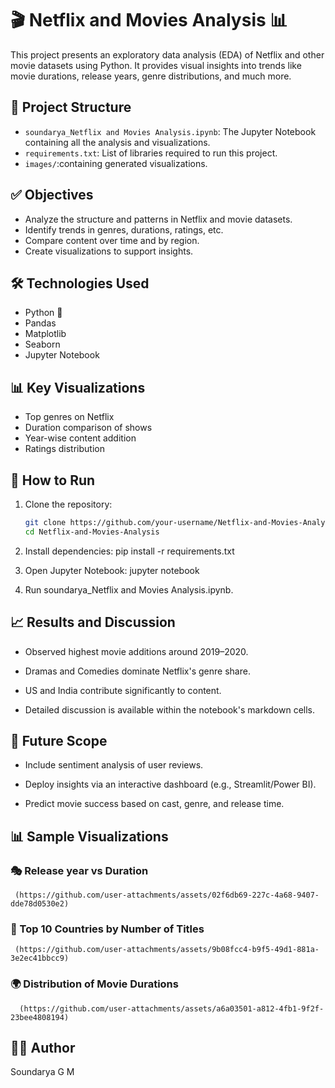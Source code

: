 # 🎬 Netflix and Movies Analysis 📊

This project presents an exploratory data analysis (EDA) of Netflix and other movie datasets using Python. It provides visual insights into trends like movie durations, release years, genre distributions, and much more.

## 📁 Project Structure

- `soundarya_Netflix and Movies Analysis.ipynb`: The Jupyter Notebook containing all the analysis and visualizations.
- `requirements.txt`: List of libraries required to run this project.
- `images/`:containing generated visualizations.

## ✅ Objectives

- Analyze the structure and patterns in Netflix and movie datasets.
- Identify trends in genres, durations, ratings, etc.
- Compare content over time and by region.
- Create visualizations to support insights.

## 🛠️ Technologies Used

- Python 🐍
- Pandas
- Matplotlib
- Seaborn
- Jupyter Notebook

## 📊 Key Visualizations

- Top genres on Netflix
- Duration comparison of shows
- Year-wise content addition
- Ratings distribution

## 📌 How to Run

1. Clone the repository:
   ```bash
   git clone https://github.com/your-username/Netflix-and-Movies-Analysis.git
   cd Netflix-and-Movies-Analysis

2. Install dependencies:
   pip install -r requirements.txt

3. Open Jupyter Notebook:
   jupyter notebook
   
4. Run soundarya_Netflix and Movies Analysis.ipynb.

 ##  📈 Results and Discussion
  - Observed highest movie additions around 2019–2020.

  - Dramas and Comedies dominate Netflix's genre share.

  - US and India contribute significantly to content.

  - Detailed discussion is available within the notebook's markdown cells.

##  🔮 Future Scope
  - Include sentiment analysis of user reviews.

  - Deploy insights via an interactive dashboard (e.g., Streamlit/Power BI).

  - Predict movie success based on cast, genre, and release time.

## 📊 Sample Visualizations

### 🎭 Release year vs Duration 

     (https://github.com/user-attachments/assets/02f6db69-227c-4a68-9407-dde78d0530e2)


### 📅 Top 10 Countries by Number of Titles

     (https://github.com/user-attachments/assets/9b08fcc4-b9f5-49d1-881a-3e2ec41bbcc9)

     

### 🌍 Distribution of Movie Durations

      (https://github.com/user-attachments/assets/a6a03501-a812-4fb1-9f2f-23bee4808194)



## 👩‍💻 Author

   Soundarya G M
  

   
